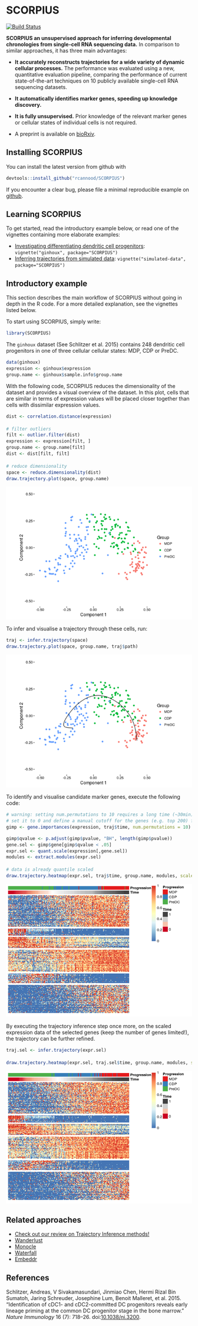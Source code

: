 <!-- github markdown built using 
rmarkdown::render("README.Rmd", output_format = "md_document")
-->
SCORPIUS
========

[![Build Status](https://travis-ci.org/rcannood/SCORPIUS.png?branch=master)](https://travis-ci.org/rcannood/SCORPIUS)

**SCORPIUS an unsupervised approach for inferring developmental chronologies from single-cell RNA sequencing data.** In comparison to similar approaches, it has three main advantages:

-   **It accurately reconstructs trajectories for a wide variety of dynamic cellular processes.** The performance was evaluated using a new, quantitative evaluation pipeline, comparing the performance of current state-of-the-art techniques on 10 publicly available single-cell RNA sequencing datasets.

-   **It automatically identifies marker genes, speeding up knowledge discovery.**

-   **It is fully unsupervised.** Prior knowledge of the relevant marker genes or cellular states of individual cells is not required.

-   A preprint is available on [bioRxiv](http://biorxiv.org/content/early/2016/10/06/079509).

Installing SCORPIUS
-------------------

You can install the latest version from github with

``` r
devtools::install_github("rcannood/SCORPIUS")
```

<!--
You can install:

* the latest released version from CRAN with

    ```R
    install.packages("SCORPIUS")
    ```

* the latest development version from github with

    ```R
    devtools::install_github("rcannood/SCORPIUS")
    ```
-->
If you encounter a clear bug, please file a minimal reproducible example on [github](https://github.com/rcannood/SCORPIUS/issues).

Learning SCORPIUS
-----------------

To get started, read the introductory example below, or read one of the vignettes containing more elaborate examples:

-   [Investigating differentiating dendritic cell progenitors](vignettes/ginhoux.md): `vignette("ginhoux", package="SCORPIUS")`
-   [Inferring trajectories from simulated data](vignettes/simulated-data.md): `vignette("simulated-data", package="SCORPIUS")`

Introductory example
--------------------

This section describes the main workflow of SCORPIUS without going in depth in the R code. For a more detailed explanation, see the vignettes listed below.

To start using SCORPIUS, simply write:

``` r
library(SCORPIUS)
```

The `ginhoux` dataset (See Schlitzer et al. 2015) contains 248 dendritic cell progenitors in one of three cellular cellular states: MDP, CDP or PreDC.

``` r
data(ginhoux)
expression <- ginhoux$expression
group.name <- ginhoux$sample.info$group.name
```

With the following code, SCORPIUS reduces the dimensionality of the dataset and provides a visual overview of the dataset. In this plot, cells that are similar in terms of expression values will be placed closer together than cells with dissimilar expression values.

``` r
dist <- correlation.distance(expression)

# filter outliers
filt <- outlier.filter(dist)
expression <- expression[filt, ]
group.name <- group.name[filt]
dist <- dist[filt, filt]

# reduce dimensionality
space <- reduce.dimensionality(dist)
draw.trajectory.plot(space, group.name)
```

![](README_files/figure-markdown_github/reduce%20dimensionality-1.png)

To infer and visualise a trajectory through these cells, run:

``` r
traj <- infer.trajectory(space)
draw.trajectory.plot(space, group.name, traj$path)
```

![](README_files/figure-markdown_github/infer%20trajectory-1.png)

To identify and visualise candidate marker genes, execute the following code:

``` r
# warning: setting num.permutations to 10 requires a long time (~30min) to run!
# set it to 0 and define a manual cutoff for the genes (e.g. top 200) for a much shorter execution time.
gimp <- gene.importances(expression, traj$time, num.permutations = 10) 
```

``` r
gimp$qvalue <- p.adjust(gimp$pvalue, "BH", length(gimp$pvalue))
gene.sel <- gimp$gene[gimp$qvalue < .05]
expr.sel <- quant.scale(expression[,gene.sel])
modules <- extract.modules(expr.sel)

# data is already quantile scaled
draw.trajectory.heatmap(expr.sel, traj$time, group.name, modules, scale.features = F)
```

![](README_files/figure-markdown_github/find%20tafs-1.png)

By executing the trajectory inference step once more, on the scaled expression data of the selected genes (keep the number of genes limited!), the trajectory can be further refined.

``` r
traj.sel <- infer.trajectory(expr.sel)

draw.trajectory.heatmap(expr.sel, traj.sel$time, group.name, modules, scale.features = F)
```

![](README_files/figure-markdown_github/rerun%20inference-1.png)

Related approaches
------------------

-   [Check out our review on Trajectory Inference methods!](http://onlinelibrary.wiley.com/doi/10.1002/eji.201646347/full)
-   [Wanderlust](http://www.c2b2.columbia.edu/danapeerlab/html/wanderlust.html)
-   [Monocle](https://bioconductor.org/packages/release/bioc/html/monocle.html)
-   [Waterfall](http://dx.doi.org/10.1016/j.stem.2015.07.013)
-   [Embeddr](https://github.com/kieranrcampbell/embeddr)

References
----------

Schlitzer, Andreas, V Sivakamasundari, Jinmiao Chen, Hermi Rizal Bin Sumatoh, Jaring Schreuder, Josephine Lum, Benoit Malleret, et al. 2015. “Identification of cDC1- and cDC2-committed DC progenitors reveals early lineage priming at the common DC progenitor stage in the bone marrow.” *Nature Immunology* 16 (7): 718–26. doi:[10.1038/ni.3200](https://doi.org/10.1038/ni.3200).
